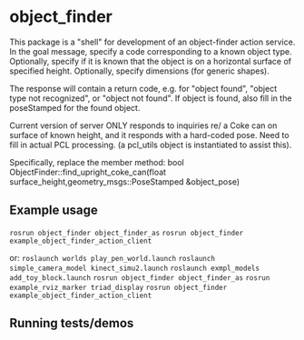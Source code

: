 # object_finder
This package is a "shell" for development of an object-finder action service.
In the goal message, specify a code corresponding to a known object type.
Optionally, specify if it is known that the object is on a horizontal surface of specified height.
Optionally, specify dimensions (for generic shapes).

The response will contain a return code, e.g. for "object found", "object type not recognized",
or "object not found".  If object is found, also fill in the poseStamped for the found object.

Current version of server ONLY responds to inquiries re/ a Coke can on surface of known height,
and it responds with a hard-coded pose.  Need to fill in actual PCL processing.
(a pcl_utils object is instantiated to assist this).

Specifically, replace the member method:
bool ObjectFinder::find_upright_coke_can(float surface_height,geometry_msgs::PoseStamped &object_pose)


## Example usage
`rosrun object_finder object_finder_as`
`rosrun object_finder example_object_finder_action_client`

or:
`roslaunch worlds play_pen_world.launch`
`roslaunch simple_camera_model kinect_simu2.launch`
`roslaunch exmpl_models add_toy_block.launch`
`rosrun object_finder object_finder_as`
`rosrun  example_rviz_marker triad_display`
`rosrun object_finder example_object_finder_action_client`

## Running tests/demos
    

